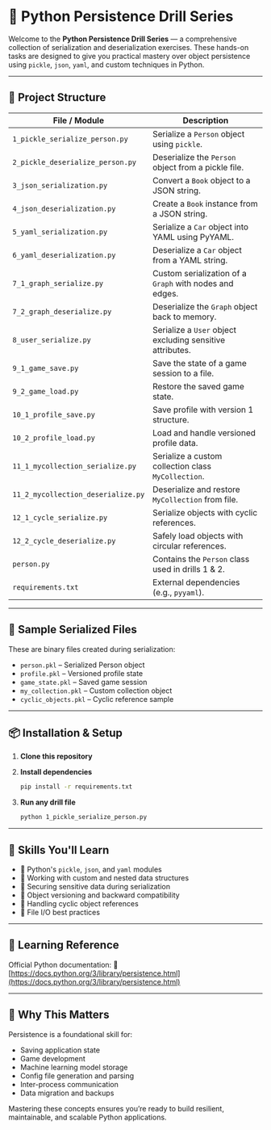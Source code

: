 # 🔐 Python Persistence Drill Series

Welcome to the **Python Persistence Drill Series** — a comprehensive collection of serialization and deserialization exercises. These hands-on tasks are designed to give you practical mastery over object persistence using `pickle`, `json`, `yaml`, and custom techniques in Python.


---

## 📁 Project Structure

| File / Module                      | Description                                               |
| ---------------------------------- | --------------------------------------------------------- |
| `1_pickle_serialize_person.py`     | Serialize a `Person` object using `pickle`.               |
| `2_pickle_deserialize_person.py`   | Deserialize the `Person` object from a pickle file.       |
| `3_json_serialization.py`          | Convert a `Book` object to a JSON string.                 |
| `4_json_deserialization.py`        | Create a `Book` instance from a JSON string.              |
| `5_yaml_serialization.py`          | Serialize a `Car` object into YAML using PyYAML.          |
| `6_yaml_deserialization.py`        | Deserialize a `Car` object from a YAML string.            |
| `7_1_graph_serialize.py`           | Custom serialization of a `Graph` with nodes and edges.   |
| `7_2_graph_deserialize.py`         | Deserialize the `Graph` object back to memory.            |
| `8_user_serialize.py`              | Serialize a `User` object excluding sensitive attributes. |
| `9_1_game_save.py`                 | Save the state of a game session to a file.               |
| `9_2_game_load.py`                 | Restore the saved game state.                             |
| `10_1_profile_save.py`             | Save profile with version 1 structure.                    |
| `10_2_profile_load.py`             | Load and handle versioned profile data.                   |
| `11_1_mycollection_serialize.py`   | Serialize a custom collection class `MyCollection`.       |
| `11_2_mycollection_deserialize.py` | Deserialize and restore `MyCollection` from file.         |
| `12_1_cycle_serialize.py`          | Serialize objects with cyclic references.                 |
| `12_2_cycle_deserialize.py`        | Safely load objects with circular references.             |
| `person.py`                        | Contains the `Person` class used in drills 1 & 2.         |
| `requirements.txt`                 | External dependencies (e.g., `pyyaml`).                   |

---

## 📂 Sample Serialized Files

These are binary files created during serialization:

* `person.pkl` – Serialized Person object
* `profile.pkl` – Versioned profile state
* `game_state.pkl` – Saved game session
* `my_collection.pkl` – Custom collection object
* `cyclic_objects.pkl` – Cyclic reference sample

---

## 📦 Installation & Setup

1. **Clone this repository**

2. **Install dependencies**

   ```bash
   pip install -r requirements.txt
   ```

3. **Run any drill file**

   ```bash
   python 1_pickle_serialize_person.py
   ```

---

## 🧰 Skills You'll Learn

* 🔹 Python's `pickle`, `json`, and `yaml` modules
* 🔹 Working with custom and nested data structures
* 🔹 Securing sensitive data during serialization
* 🔹 Object versioning and backward compatibility
* 🔹 Handling cyclic object references
* 🔹 File I/O best practices

---

## 📘 Learning Reference

Official Python documentation:
🔗 [https://docs.python.org/3/library/persistence.html](https://docs.python.org/3/library/persistence.html)

---

## 🧠 Why This Matters

Persistence is a foundational skill for:

* Saving application state
* Game development
* Machine learning model storage
* Config file generation and parsing
* Inter-process communication
* Data migration and backups

Mastering these concepts ensures you’re ready to build resilient, maintainable, and scalable Python applications.


